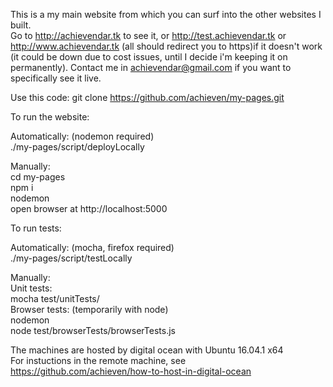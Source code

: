This is a my main website from which you can surf into the other websites I built.      
Go to http://achievendar.tk to see it, or http://test.achievendar.tk or http://www.achievendar.tk (all should redirect you to https)if it doesn't work (it could be down due to cost issues, until I decide i'm keeping it on permanently).
Contact me in achievendar@gmail.com if you want to specifically see it live.   


Use this code:
git clone https://github.com/achieven/my-pages.git

To run the website:

Automatically: (nodemon required)  
./my-pages/script/deployLocally

Manually:  
cd my-pages  
npm i  
nodemon  
open browser at http://localhost:5000  

To run tests:

Automatically: (mocha, firefox required)  
./my-pages/script/testLocally

Manually:  
Unit tests:  
mocha test/unitTests/  
Browser tests:  (temporarily with node)   
nodemon  
node test/browserTests/browserTests.js  





The machines are hosted by digital ocean with Ubuntu 16.04.1 x64    
For instuctions in the remote machine, see https://github.com/achieven/how-to-host-in-digital-ocean
